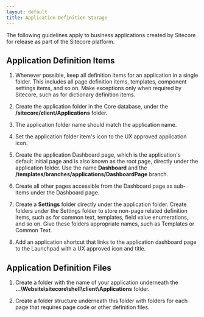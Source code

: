 ```yaml
---
layout: default
title: Application Definition Storage
---
```


The following guidelines apply to business applications created by Sitecore for release as part of the Sitecore platform.

## Application Definition Items ##

1. Whenever possible, keep all definition items for an application in a single folder. This includes all page definition items, templates, component settings items, and so on.  Make exceptions only when required by Sitecore, such as for dictionary definition items.

1. Create the application folder in the Core database, under the **/sitecore/client/Applications** folder.

1. The application folder name should match the application name.

1. Set the application folder item's icon to the UX approved application icon.

1. Create the application Dashboard page, which is the application's default initial page and is also known as the root page, directly under the application folder. Use the name **Dashboard** and the **/templates/branches/applications/DashboardPage** branch.

1. Create all other pages accessible from the Dashboard page as sub-items under the Dashboard page.

1. Create a **Settings** folder directly under the application folder.  Create folders under the Settings folder to store non-page related definition items, such as for common text, templates, field value enumerations, and so on.  Give these folders appropriate names, such as Templates or Common Text.

1. Add an application shortcut that links to the application dashboard page to the Launchpad with a UX approved icon and title.

## Application Definition Files ##

1. Create a folder with the name of your application underneath the **...\Website\sitecore\shell\client\Applications** folder.

1. Create a folder structure underneath this folder with folders for each page that requires page code or other definition files.
